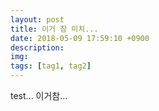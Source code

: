 ```yaml
---
layout: post
title: 이거 참 미치...
date: 2018-05-09 17:59:10 +0900
description:
img:
tags: [tag1, tag2]
---
```


test...
이거참...